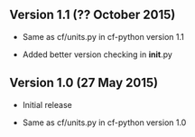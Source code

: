 Version 1.1 (?? October 2015)
-----------------------------

* Same as cf/units.py in cf-python version 1.1

* Added better version checking in __init__.py
	
Version 1.0 (27 May 2015)
-------------------------

* Initial release

* Same as cf/units.py in cf-python version 1.0
